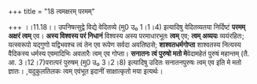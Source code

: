 +++
title = "18 त्वमक्षरम् परमम्"

+++
।।11.18।। उपनिषत्सुद्वे विद्ये वेदितव्ये (मु0 उ₀ 1।1।4) इत्यादिषु
वेदितव्यतया निर्दिष्टं **परमम् अक्षरं त्वम्** एव। **अस्य विश्वस्य परं
निधानं** विश्वस्य अस्य परमाधारभूतः **त्वम्** एव; **त्वम् अव्ययः**
व्ययंरहितः; यत्स्वरूपो यद्गुणो यद्विभवश्च त्वं तेन एव रूपेण सर्वदा
अवतिष्ठसे; **शाश्वतधर्मगोप्ता** शाश्वतस्य नित्यस्य वैदिकस्य धर्मस्य
एवमादिभिः अवतारैः त्वम् एव गोप्ता। **सनातनः त्वं पुरुषो मतो
मे**वेदामहेतं पुरुषं महान्तम् (तै. आ. 3।12।7)परात्परं पुरुषम् (मु0 उ₀
3।2।8) इत्यादिषु उदितः सनातनपुरुषः त्वम् एव इति मे मतो
ज्ञातः। ,यदुकुलतिलकः त्वम् एवंभूत इदानीं साक्षात्कृतो मया इत्यर्थः।
